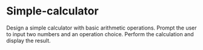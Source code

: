 # Simple-calculator
Design a simple calculator with basic arithmetic operations. Prompt the user to input two numbers and an operation choice.  Perform the calculation and display the result.
